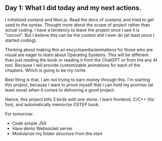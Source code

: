 ## Day 1: What I did today and my next actions.

I initialized zustand and Next.js. Read the docs of zustand, and tried to get used to the syntax.
Thought more about the scope of project rather than actual coding. I have a tendency to leave the project once I see it is "uncool". But I believe this can be the coolest shit I ever do (at least since I started coding).

Thinking about making this an encyclopedia/animations for those who are visual are eager to learn about Operating Systems.
This will be different than just reading the book or reading it from the ChatGPT or from the any AI tool. Because I will
provide customizable animations for each of the chapters. Which is going to be my niche.

Best thing is that, I am not trying to earn money through this. I'm starting this project, because I want to prove myself that I can hold my promise (at least once) when it comes to delivering a good project. 

Hence, this project kills 3 birds with one stone. I learn frontend, C/C++ (for fun), and automatically memorize OSTEP book.

For tomorrow:
- Code simple JSX
- Have demo Websocket server
- Modularize my folder structure from the start
